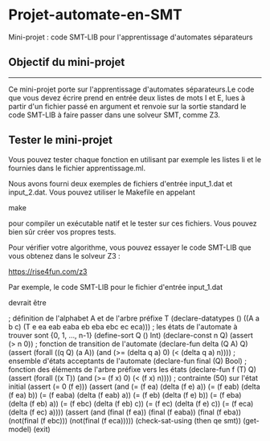 # Projet-automate-en-SMT

Mini-projet : code SMT-LIB pour l'apprentissage d'automates séparateurs


## Objectif du mini-projet
-----------------------

Ce mini-projet porte sur l'apprentissage d'automates séparateurs.Le code que vous devez écrire prend en entrée deux listes
de mots I et E, lues à partir d'un fichier passé en argument et
renvoie sur la sortie standard le code SMT-LIB à faire passer dans une
solveur SMT, comme Z3.



Tester le mini-projet
----------------------

Vous pouvez tester chaque fonction en utilisant par exemple les listes
li et le fournies dans le fichier apprentissage.ml.

Nous avons fourni deux exemples de fichiers d'entrée input_1.dat et
input_2.dat. Vous pouvez utiliser le Makefile en appelant

  make

pour compiler un exécutable natif et le tester sur ces fichiers. Vous
pouvez bien sûr créer vos propres tests.


Pour vérifier votre algorithme, vous pouvez essayer le code SMT-LIB
que vous obtenez dans le solveur Z3 :

https://rise4fun.com/z3

Par exemple, le code SMT-LIB pour le fichier d'entrée input_1.dat

devrait  être

; définition de l'alphabet A et de l'arbre préfixe T
(declare-datatypes () ((A a b c) (T e ea eab eaba eb eba ebc ec eca)))
; les états de l'automate à trouver sont {0, 1, ..., n-1}
(define-sort Q () Int)
(declare-const n Q)
(assert (> n 0))
; fonction de transition de l'automate
(declare-fun delta (Q A) Q)
(assert (forall ((q Q) (a A))
(and (>= (delta q a) 0) (< (delta q a) n))))
; ensemble d'états acceptants de l'automate
(declare-fun final (Q) Bool)
; fonction des éléments de l'arbre préfixe vers les états
(declare-fun f (T) Q)
(assert (forall ((x T))
(and (>= (f x) 0) (< (f x) n))))
; contrainte (50) sur l'état initial
(assert (= 0 (f e)))
(assert (and 
           (= (f ea)  (delta (f e)  a))
           (= (f eab)  (delta (f ea)  b))
           (= (f eaba)  (delta (f eab)  a))
           (= (f eb)  (delta (f e)  b))
           (= (f eba)  (delta (f eb)  a))
           (= (f ebc)  (delta (f eb)  c))
           (= (f ec)  (delta (f e)  c))
           (= (f eca)  (delta (f ec)  a))))
(assert (and (final (f ea))
             (final (f eaba))
             (final (f eba))
             (not(final (f ebc)))
             (not(final (f eca)))))
(check-sat-using (then qe smt))
(get-model)
(exit)


